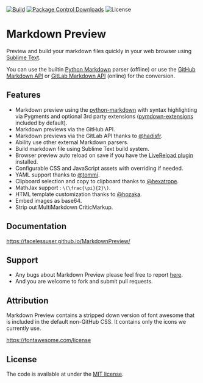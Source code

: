 [![Build][github-ci-image]][github-ci-link]
[![Package Control Downloads][pc-image]][pc-link]
![License][license-image]

# Markdown Preview

Preview and build your markdown files quickly in your web browser using [Sublime Text](https://www.sublimetext.com/).

You can use the builtin [Python Markdown][pymd] parser (offline) or use the [GitHub Markdown API][gfm-api] or
[GitLab Markdown API][glfm-api] (online) for the conversion.

## Features

- Markdown preview using the [python-markdown][pymd] with syntax highlighting via Pygments and optional 3rd party
  extensions ([pymdown-extensions][pymdownx-docs] included by default).
- Markdown previews via the GitHub API.
- Markdown previews via the GitLab API thanks to [@hadisfr][hadisfr].
- Ability use other external Markdown parsers.
- Build markdown file using Sublime Text build system.
- Browser preview auto reload on save if you have the [LiveReload plugin][live-reload] installed.
- Configurable CSS and JavaScript assets with overriding if needed.
- YAML support thanks to [@tommi][tommi].
- Clipboard selection and copy to clipboard thanks to [@hexatrope][hexatrope].
- MathJax support : `\(\frac{\pi}{2}\)`.
- HTML template customization thanks to [@hozaka][hozaka].
- Embed images as base64.
- Strip out MultiMarkdown CriticMarkup.

## Documentation

https://facelessuser.github.io/MarkdownPreview/

## Support

- Any bugs about Markdown Preview please feel free to report [here][issue].
- And you are welcome to fork and submit pull requests.

## Attribution

Markdown Preview contains a stripped down version of font awesome that is included in the default non-GitHub CSS. It
contains only the icons we currently use.

https://fontawesome.com/license

## License

The code is available at under the [MIT license][license].

[bps10]: https://github.com/bps10
[gfm-api]: https://developer.github.com/v3/markdown/
[glfm-api]: https://docs.gitlab.com/ee/api/markdown.html
[hexatrope]: https://github.com/hexatrope
[hozaka]: https://github.com/hozaka
[hadisfr]: https://github.com/hadisfr
[issue]: https://github.com/facelessuser/MarkdownPreview/issues
[license]: http://revolunet.mit-license.org
[live-reload]: https://packagecontrol.io/packages/LiveReload
[pymd]: https://github.com/Python-Markdown/markdown
[pymdownx-docs]: http://facelessuser.github.io/pymdown-extensions/usage_notes/
[tommi]: https://github.com/tommi
[github-ci-image]: https://github.com/facelessuser/MarkdownPreview/workflows/build/badge.svg
[github-ci-link]: https://github.com/facelessuser/MarkdownPreview/actions?workflow=build
[pc-image]: https://img.shields.io/packagecontrol/dt/MarkdownPreview.svg?logo=sublime%20text&logoColor=cccccc
[pc-link]: https://packagecontrol.io/packages/MarkdownPreview
[license-image]: https://img.shields.io/badge/license-MIT-blue.svg
